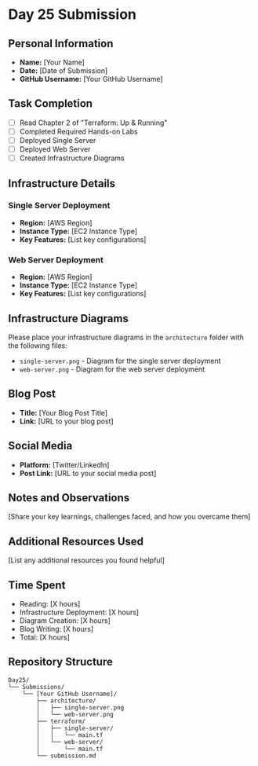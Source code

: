 # Day 25 Submission

## Personal Information
- **Name:** [Your Name]
- **Date:** [Date of Submission]
- **GitHub Username:** [Your GitHub Username]

## Task Completion
- [ ] Read Chapter 2 of "Terraform: Up & Running"
- [ ] Completed Required Hands-on Labs
- [ ] Deployed Single Server
- [ ] Deployed Web Server
- [ ] Created Infrastructure Diagrams

## Infrastructure Details

### Single Server Deployment
- **Region:** [AWS Region]
- **Instance Type:** [EC2 Instance Type]
- **Key Features:** [List key configurations]

### Web Server Deployment
- **Region:** [AWS Region]
- **Instance Type:** [EC2 Instance Type]
- **Key Features:** [List key configurations]

## Infrastructure Diagrams
Please place your infrastructure diagrams in the `architecture` folder with the following files:
- `single-server.png` - Diagram for the single server deployment
- `web-server.png` - Diagram for the web server deployment

## Blog Post
- **Title:** [Your Blog Post Title]
- **Link:** [URL to your blog post]

## Social Media
- **Platform:** [Twitter/LinkedIn]
- **Post Link:** [URL to your social media post]

## Notes and Observations
[Share your key learnings, challenges faced, and how you overcame them]

## Additional Resources Used
[List any additional resources you found helpful]

## Time Spent
- Reading: [X hours]
- Infrastructure Deployment: [X hours]
- Diagram Creation: [X hours]
- Blog Writing: [X hours]
- Total: [X hours]

## Repository Structure
```
Day25/
└── Submissions/
    └── [Your GitHub Username]/
        ├── architecture/
        │   ├── single-server.png
        │   └── web-server.png
        ├── terraform/
        │   ├── single-server/
        │   │   └── main.tf
        │   └── web-server/
        │       └── main.tf
        └── submission.md
``` 



